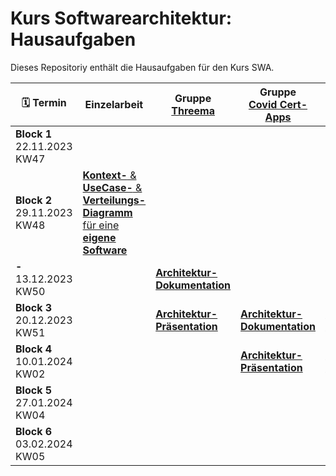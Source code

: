 # Kurs Softwarearchitektur: Hausaufgaben
Dieses Repositoriy enthält die Hausaufgaben für den Kurs SWA.

| :spiral_calendar: Termin|Einzelarbeit|Gruppe [Threema](Threema.md)|Gruppe<br>[Covid Cert-Apps](CovidCert.md)|Gruppe<br>[TipToi](Tiptoi.md)|Gruppe<br>[Minecraft](Minecraft.md)|
|-|-|-|-|-|-|
|**Block 1**<br>22.11.2023<br>KW47|||||
|**Block 2**<br>29.11.2023<br>KW48|[**Kontext-** & **UseCase-** & **Verteilungs-Diagramm** für eine **eigene Software**](/Einzelarbeit.md)|||||
|**-**<br>13.12.2023<br>KW50||[**Architektur-Dokumentation**](/Gruppenarbeit.md)||||
|**Block 3**<br>20.12.2023<br>KW51||[**Architektur-Präsentation**](/Gruppenarbeit.md)|[**Architektur-Dokumentation**](/Gruppenarbeit.md)|[**Architektur-Dokumentation**](/Gruppenarbeit.md)||
|**Block 4**<br>10.01.2024<br>KW02|||[**Architektur-Präsentation**](/Gruppenarbeit.md)|[**Architektur-Präsentation**](/Gruppenarbeit.md)|[**Architektur-Dokumentation**](/Gruppenarbeit.md)|
|**Block 5**<br>27.01.2024<br>KW04|||||[**Architektur-Präsentation**](/Gruppenarbeit.md)|
|**Block 6**<br>03.02.2024<br>KW05|
